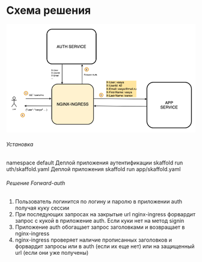 # Схема решения

![image-20200512154011363](./README.assets/image-20200512154011363.png)

###### Установка
namespace default
Деплой приложения аутентификации skaffold run uth/skaffold.yaml
Деплой приложения skaffold run app/skaffold.yaml


###### Решение Forward-auth

1) Пользователь логинится по логину и паролю в приложении auth получая куку сессии
2) При последующих запросах на закрытые url nginx-ingress форвардит запрос с кукой в приложение auth. Если куки нет на метод signin
3) Приложение auth обогащает запрос заголовками и возвращает в nginx-ingress
4) nginx-ingress проверяет наличие прописанных заголовков и форвардит запросы или в auth (если их еще нет) или на защищенный url (если они уже получены)
